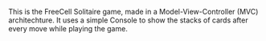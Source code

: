 This is the FreeCell Solitaire game, made in a Model-View-Controller (MVC) architechture.
It uses a simple Console to show the stacks of cards after every move while playing the game.
